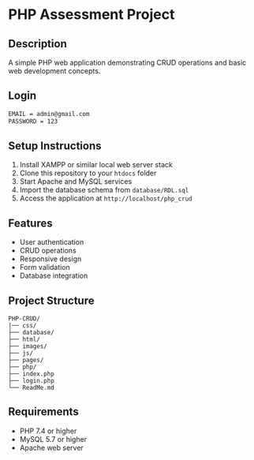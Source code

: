 # PHP Assessment Project

## Description

A simple PHP web application demonstrating CRUD operations and basic web development concepts.

## Login

```md
EMAIL = admin@gmail.com
PASSWORD = 123
```

## Setup Instructions

1. Install XAMPP or similar local web server stack
2. Clone this repository to your `htdocs` folder
3. Start Apache and MySQL services
4. Import the database schema from `database/RDL.sql`
5. Access the application at `http://localhost/php_crud`

## Features

- User authentication
- CRUD operations
- Responsive design
- Form validation
- Database integration

## Project Structure

```
PHP-CRUD/
|── css/
├── database/
├── html/
├── images/
├── js/
├── pages/
├── php/
├── index.php
├── login.php
└── ReadMe.md
```

## Requirements

- PHP 7.4 or higher
- MySQL 5.7 or higher
- Apache web server
